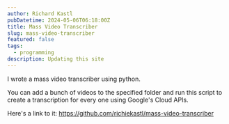 ```yaml
---
author: Richard Kastl
pubDatetime: 2024-05-06T06:18:00Z
title: Mass Video Transcriber
slug: mass-video-transcriber
featured: false
tags:
  - programming
description: Updating this site
---
```


I wrote a mass video transcriber using python. 

You can add a bunch of videos to the specified folder and run this script to create a transcription for every one using Google's Cloud APIs. 

Here's a link to it: <a href="https://github.com/richiekastl/mass-video-transcriber">https://github.com/richiekastl/mass-video-transcriber</a>